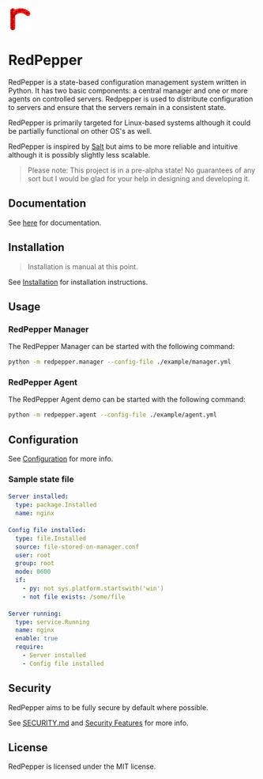 
![](redpepper.png)

# RedPepper

RedPepper is a state-based configuration management system written in Python.
It has two basic components: a central manager and one or more agents on controlled servers.
Redpepper is used to distribute configuration to servers and ensure that the servers remain in a consistent state.

RedPepper is primarily targeted for Linux-based systems although it could be partially functional on other OS's as well.

RedPepper is inspired by [Salt](https://github.com/saltstack/salt) but aims to be more reliable and intuitive although it is possibly slightly less scalable.

> Please note: This project is in a pre-alpha state! No guarantees of any sort but I would be glad for your help in designing and developing it.

## Documentation

See [here](docs/index.md) for documentation.

## Installation

> Installation is manual at this point.

See [Installation](docs/installation.md) for installation instructions.

## Usage

### RedPepper Manager

The RedPepper Manager can be started with the following command:

```bash
python -m redpepper.manager --config-file ./example/manager.yml
```

### RedPepper Agent

The RedPepper Agent demo can be started with the following command:

```bash
python -m redpepper.agent --config-file ./example/agent.yml
```

## Configuration

See [Configuration](docs/configuration.md) for more info.

### Sample state file

```yaml
Server installed:
  type: package.Installed
  name: nginx

Config file installed:
  type: file.Installed
  source: file-stored-on-manager.conf
  user: root
  group: root
  mode: 0600
  if:
    - py: not sys.platform.startswith('win')
    - not file exists: /some/file

Server running:
  type: service.Running
  name: nginx
  enable: true
  require:
    - Server installed
    - Config file installed
```

## Security

RedPepper aims to be fully secure by default where possible.

See [SECURITY.md](SECURITY.md) and [Security Features](docs/security-features.md) for more info.

## License
RedPepper is licensed under the MIT license.